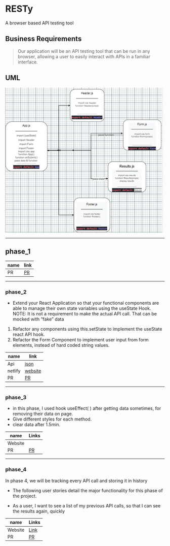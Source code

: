 # RESTy

A browser based API testing tool

## Business Requirements

> Our application will be an API testing tool that can be run in any browser, allowing a user to easily interact with APIs in a familiar interface.

## UML

![uml](./images/uml.PNG)

---

## phase_1

| name | link                                                     |
| ---- | -------------------------------------------------------- |
| PR   | [ PR](https://github.com/Mujahedyousef/RESTy-API/pull/3) |

---

### phase_2

- Extend your React Application so that your functional components are able to manage their own state variables using the useState Hook.
  NOTE: It is not a requirement to make the actual API call. That can be mocked with “fake” data

1. Refactor any components using this.setState to implement the useState react API hook.
1. Refactor the Form Component to implement user input from form elements, instead of hard coded string values.


| name    | link                                                     |
| ------- | -------------------------------------------------------- |
| Api     | [json](https://jsonplaceholder.typicode.com/posts)       |
| netlify | [website](https://resty-mujahed-asac.netlify.app/)       |
| PR      | [PR](https://github.com/Mujahedyousef/RESTy-API/pull/11) |

---

### phase_3

- in this phase, I used hook useEffect( ) after getting data sometimes, for removing their data on page.
- Give different styles for each method.
- clear data after 1.5min.

| name    | Links                                                    |
| ------- | -------------------------------------------------------- |
| Website | [](https://classy-frangipane-affa7c.netlify.app/)                                                     |
| PR      | [PR]() |
----
### phase_4

In phase 4, we will be tracking every API call and storing it in history

* The following user stories detail the major functionality for this phase of the project.

* As a user, I want to see a list of my previous API calls, so that I can see the results again, quickly

| name    | Links                                                    |
| ------- | -------------------------------------------------------- |
| Website | [Link]()                                                     |
| PR      | [PR](https://github.com/Mujahedyousef/RESTy-API/pull/17) |

